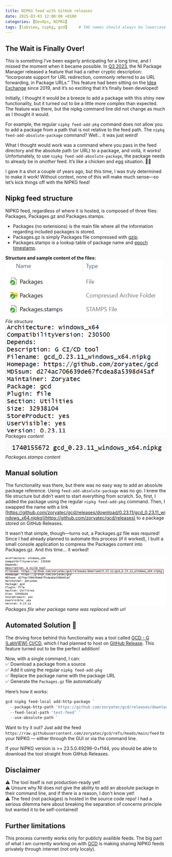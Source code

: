 ```yaml
---
title: NIPKG feed with GitHub releases
date: 2025-03-03 12:00:00 +0100
categories: [DevOps, NIPKG]
tags: [labview, nipkg, gcd]     # TAG names should always be lowercase
---
```

## The Wait is Finally Over!

This is something I’ve been eagerly anticipating for a long time, and I missed the moment when it became possible.
In [Q3 2023](https://www.ni.com/docs/en-US/bundle/package-manager/page/new-behavior-changes.html), the NI Package Manager released a feature that had a rather cryptic description: “Incorporate support for URL redirection, commonly referred to as URL forwarding, in Package URLs.” This feature had been sitting on the [Idea Exchange](https://forums.ni.com/t5/NI-Package-Management-Idea/NIPM-Allow-feeds-to-use-nipkg-files-that-are-hosted-on-GitHub/idi-p/3946753) since 2019, and it’s so exciting that it’s finally been developed!

Initially, I thought it would be a breeze to add a package with this shiny new functionality, but it turned out to be a little more complex than expected. The feature was there, but the nipkg command line did not change as much as I thought it would.

For example, the regular `nipkg feed-add-pkg` command does not allow you to add a package from a path that is not relative to the feed path. The `nipkg feed-add-absolute-package` command? Well... it was just weird!

What I thought would work was a command where you pass in the feed directory and the absolute path (or URL) to a package, and voilà, it works! Unfortunately, to use `nipkg feed-add-absolute-package`, the package needs to already be in *another* feed. It’s like a chicken and egg situation. 🐣🥚

I gave it a shot a couple of years ago, but this time, I was truly determined to make it work! Without context, none of this will make much sense—so let’s kick things off with the NIPKG feed!

## Nipkg feed structure
NIPKG feed, regardless of where it is hosted, is composed of three files: Packages, Packages.gz and Packages.stamps.
* Packages (no extensions) is the main file where all the information regarding included packages is stored.
* Packages.gz is simply Packages file compressed with [gzip](https://en.wikipedia.org/wiki/Gzip).
* Packages.stamps is a lookup table of package name and [epoch timestamp](https://www.epochconverter.com/).


**Structure and sample content of the files:**
<br>
![file structure](/assets/img/2025-03/nipkg-feed-file-structure.png)
*File structure*
![packages file content](/assets/img/2025-03/packages.png)
*Packages content*
![packages.stamps file content](/assets/img/2025-03/packages-stamps.png)
*Packages.stamps content*

## Manual solution
The functionality was there, but there was no easy way to add an absolute package reference. Using `feed-add-absolute-package` was no go. I knew the file structure but didn’t want to start everything from scratch. So, first, I added the package using the regular `nipkg feed-add-pkg` command. Then, I swapped the name with a link [https://github.com/zoryatec/gcd/releases/download/0.23.11/gcd_0.23.11_windows_x64.nipkg](https://github.com/zoryatec/gcd/releases) to a package stored on GitHub Releases.

It wasn’t that simple, though—turns out, a Packages.gz file was required! Since I had already planned to automate this process (if it worked), I built a small console application to compress the Packages content into Packages.gz. And this time… it worked! 

![packages file with link](/assets/img/2025-03/packages-link.png)
<br>
*Packages file wher package name was replaced with url*
<br>


## Automated Solution 🚀  

The driving force behind this functionality was a tool called [GCD - G (LabVIEW) CI/CD](https://github.com/zoryatec/gcd), which I had planned to host on [GitHub Release](https://github.com/zoryatec/gcd/releases). This feature turned out to be the perfect addition!  

Now, with a single command, I can:  
✅ Download a package from a source  
✅ Add it using the regular `nipkg feed-add-pkg`  
✅ Replace the package name with the package URL  
✅ Generate the `Packages.gz` file automatically  

Here’s how it works:  

``` powershell
gcd nipkg feed-local add-http-package `
  --package-http-path 'https://github.com/zoryatec/gcd/releases/download/0.23.11/gcd_0.23.11_windows_x64.nipkg' `
  --feed-local-path 'test-feed' `
  --use-absolute-path `
```

Want to try it out? Just add the feed `https://raw.githubusercontent.com/zoryatec/gcd/refs/heads/main/feed` to your NIPKG — either through the GUI or via the command line.

If your NIPKG version is >= 23.5.0.49296-0+f144, you should be able to download the tool straight from GitHub Releases.

## Disclaimer
⚠️ The tool itself is not production-ready yet!  
⚠️ Unsure why NI does not give the ability to add an absolute package in their command line, and if there is a reason, I don't know yet!  
⚠️ The feed (not packages) is hosted in the source code repo! I had a serious dilemma here about breaking the separation of concerns principle but wanted it to be self-contained!  


## Further limitations
This process currently works only for publicly availible feeds. The big part of what I am currently working on with [GCD](https://github.com/zoryatec/gcd) is making sharing NIPKG feeds privately through internet (not only localy).
